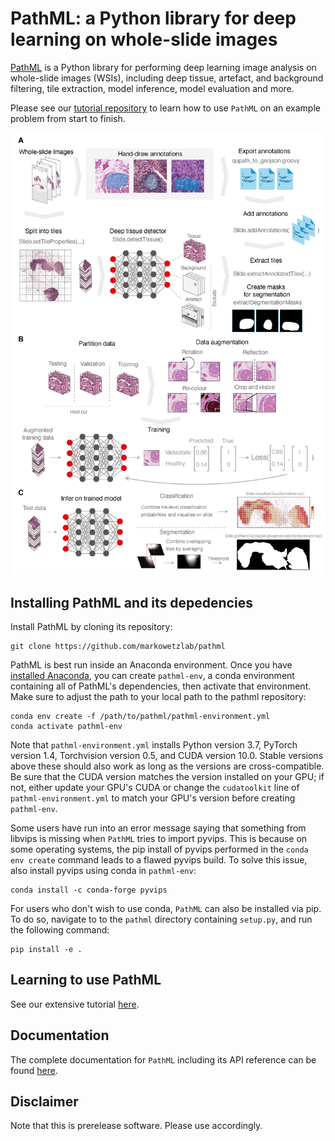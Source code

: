 PathML: a Python library for deep learning on whole-slide images
=====
[PathML](https://github.com/markowetzlab/pathml) is a Python library for performing deep learning image analysis on whole-slide images (WSIs), including deep tissue, artefact, and background filtering, tile extraction, model inference, model evaluation and more.

Please see our [tutorial repository](https://github.com/markowetzlab/pathml-tutorial) to learn how to use `PathML` on an example problem from start to finish.

<p align="center">
  <img src="https://github.com/markowetzlab/pathml-tutorial/blob/master/figures/figure1.png" width="500" />
</p>

Installing PathML and its depedencies
----
Install PathML by cloning its repository:
```
git clone https://github.com/markowetzlab/pathml
```

PathML is best run inside an Anaconda environment. Once you have [installed Anaconda](https://docs.anaconda.com/anaconda/install), you can create `pathml-env`, a conda environment containing all of PathML's dependencies, then activate that environment. Make sure to adjust the path to your local path to the pathml repository:
```
conda env create -f /path/to/pathml/pathml-environment.yml
conda activate pathml-env
```
Note that `pathml-environment.yml` installs Python version 3.7, PyTorch version 1.4, Torchvision version 0.5, and CUDA version 10.0. Stable versions above these should also work as long as the versions are cross-compatible. Be sure that the CUDA version matches the version installed on your GPU; if not, either update your GPU's CUDA or change the `cudatoolkit` line of `pathml-environment.yml` to match your GPU's version before creating `pathml-env`.

Some users have run into an error message saying that something from libvips is missing when `PathML` tries to import pyvips. This is because on some operating systems, the pip install of pyvips performed in the ```conda env create``` command leads to a flawed pyvips build. To solve this issue, also install pyvips using conda in `pathml-env`:
```
conda install -c conda-forge pyvips
```

For users who don't wish to use conda, `PathML` can also be installed via pip. To do so, navigate to to the `pathml` directory containing `setup.py`, and run the following command:
```
pip install -e .
```

Learning to use PathML
----
See our extensive tutorial [here](https://github.com/markowetzlab/pathml-tutorial).

Documentation
----
The complete documentation for `PathML` including its API reference can be found [here](https://path-ml.readthedocs.io/).

Disclaimer
----
Note that this is prerelease software. Please use accordingly.
